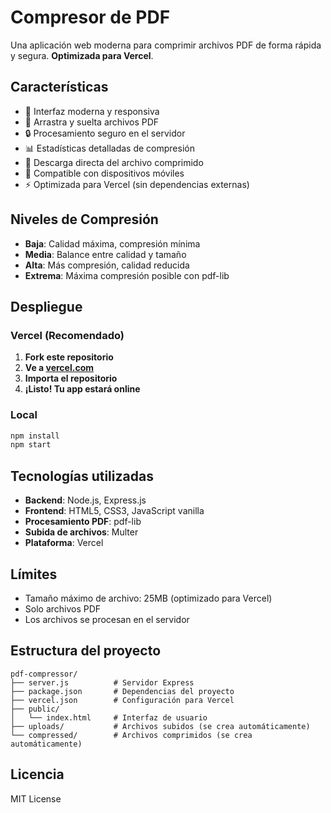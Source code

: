 # Compresor de PDF

Una aplicación web moderna para comprimir archivos PDF de forma rápida y segura. **Optimizada para Vercel**.

## Características

- 🎨 Interfaz moderna y responsiva
- 📁 Arrastra y suelta archivos PDF
- 🔒 Procesamiento seguro en el servidor
- 📊 Estadísticas detalladas de compresión
- 💾 Descarga directa del archivo comprimido
- 📱 Compatible con dispositivos móviles
- ⚡ Optimizada para Vercel (sin dependencias externas)

## Niveles de Compresión

- **Baja**: Calidad máxima, compresión mínima
- **Media**: Balance entre calidad y tamaño
- **Alta**: Más compresión, calidad reducida
- **Extrema**: Máxima compresión posible con pdf-lib

## Despliegue

### Vercel (Recomendado)

1. **Fork este repositorio**
2. **Ve a [vercel.com](https://vercel.com)**
3. **Importa el repositorio**
4. **¡Listo! Tu app estará online**

### Local

```bash
npm install
npm start
```

## Tecnologías utilizadas

- **Backend**: Node.js, Express.js
- **Frontend**: HTML5, CSS3, JavaScript vanilla
- **Procesamiento PDF**: pdf-lib
- **Subida de archivos**: Multer
- **Plataforma**: Vercel

## Límites

- Tamaño máximo de archivo: 25MB (optimizado para Vercel)
- Solo archivos PDF
- Los archivos se procesan en el servidor

## Estructura del proyecto

```
pdf-compressor/
├── server.js          # Servidor Express
├── package.json       # Dependencias del proyecto
├── vercel.json        # Configuración para Vercel
├── public/
│   └── index.html     # Interfaz de usuario
├── uploads/           # Archivos subidos (se crea automáticamente)
└── compressed/        # Archivos comprimidos (se crea automáticamente)
```

## Licencia

MIT License
